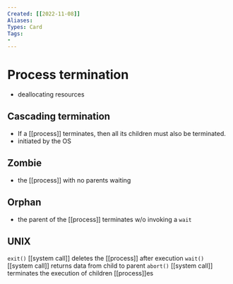 ```yaml
---
Created: [[2022-11-08]]
Aliases: 
Types: Card
Tags: 
- 
---
```

# Process termination
- deallocating resources

## Cascading termination
- If a [[process]] terminates, then all its children must also be terminated. 
- initiated by the OS

## Zombie
- the [[process]] with no parents waiting

## Orphan
- the parent of the [[process]] terminates w/o invoking a `wait`

## UNIX
`exit()` [[system call]] deletes the [[process]] after execution
`wait()` [[system call]] returns data from child to parent
`abort()` [[system call]] terminates the execution of children [[process]]es
